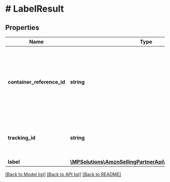 # # LabelResult

## Properties

Name | Type | Description | Notes
------------ | ------------- | ------------- | -------------
**container_reference_id** | **string** | An identifier for the container. This must be unique within all the containers in the same shipment. | [optional]
**tracking_id** | **string** | The tracking identifier assigned to the container. | [optional]
**label** | [**\MPSolutions\AmznSellingPartnerApi\Models\Shipping\Label**](Label.md) |  | [optional]

[[Back to Model list]](../../README.md#models) [[Back to API list]](../../README.md#endpoints) [[Back to README]](../../README.md)
